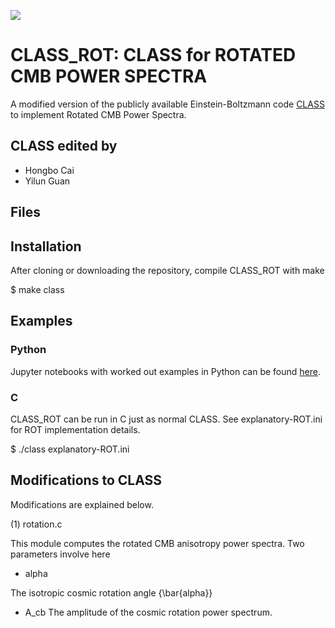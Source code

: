 [![](https://img.shields.io/badge/arXiv-2003.07355%20-red.svg)](https://arxiv.org/abs/2003.07355)

# CLASS_ROT: CLASS for ROTATED CMB POWER SPECTRA

A modified version of the publicly available Einstein-Boltzmann code [CLASS](https://github.com/lesgourg/class_public) to implement Rotated CMB Power Spectra.

## CLASS edited by
- Hongbo Cai
- Yilun Guan

## Files


## Installation

After cloning or downloading the repository, compile CLASS_ROT with make

$ make class

## Examples

### Python
Jupyter notebooks with worked out examples in Python can be found [here](https://github.com/mwt5345/class_ede/tree/master/class/notebooks-ede).

### C

CLASS_ROT can be run in C just as normal CLASS. See explanatory-ROT.ini for ROT implementation details.

$ ./class explanatory-ROT.ini

## Modifications to CLASS

Modifications are explained below.

(1) rotation.c

This module computes the rotated CMB anisotropy power spectra. Two parameters involve here
* alpha

The isotropic cosmic rotation angle {\bar{alpha}}

* A_cb
The amplitude of the cosmic rotation power spectrum.
